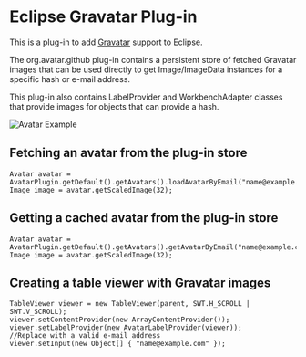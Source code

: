 Eclipse Gravatar Plug-in
======

This is a plug-in to add [Gravatar](http://www.gravatar.com) support to Eclipse.

The org.avatar.github plug-in contains a persistent store of fetched Gravatar images
that can be used directly to get Image/ImageData instances for a specific hash or e-mail address.

This plug-in also contains LabelProvider and WorkbenchAdapter classes that provide images for
objects that can provide a hash.

![Avatar Example](/kevinsawicki/eclipse-avatar/raw/master/docs/avatar-example.png "GitHub view avatar screenshot")

Fetching an avatar from the plug-in store
------

    Avatar avatar = AvatarPlugin.getDefault().getAvatars().loadAvatarByEmail("name@example.com");
    Image image = avatar.getScaledImage(32);

Getting a cached avatar from the plug-in store
------

    Avatar avatar = AvatarPlugin.getDefault().getAvatars().getAvatarByEmail("name@example.com");
    Image image = avatar.getScaledImage(32);

Creating a table viewer with Gravatar images
------

    TableViewer viewer = new TableViewer(parent, SWT.H_SCROLL | SWT.V_SCROLL);
    viewer.setContentProvider(new ArrayContentProvider());
    viewer.setLabelProvider(new AvatarLabelProvider(viewer));
    //Replace with a valid e-mail address
    viewer.setInput(new Object[] { "name@example.com" });
